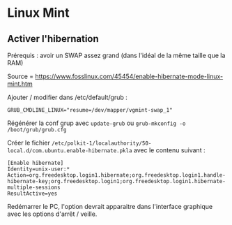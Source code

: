 # Linux Mint

## Activer l'hibernation

Prérequis : avoir un SWAP assez grand (dans l'idéal de la même taille que la RAM)

Source = https://www.fosslinux.com/45454/enable-hibernate-mode-linux-mint.htm

Ajouter / modifier dans /etc/default/grub :

```
GRUB_CMDLINE_LINUX="resume=/dev/mapper/vgmint-swap_1"
```

Régénérer la conf grup avec ```update-grub``` ou ```grub-mkconfig -o /boot/grub/grub.cfg```

Créer le fichier ```/etc/polkit-1/localauthority/50-local.d/com.ubuntu.enable-hibernate.pkla``` avec le contenu suivant :

```
[Enable hibernate]
Identity=unix-user:*
Action=org.freedesktop.login1.hibernate;org.freedesktop.login1.handle-hibernate-key;org.freedesktop.login1;org.freedesktop.login1.hibernate-multiple-sessions
ResultActive=yes
```

Redémarrer le PC, l'option devrait apparaitre dans l'interface graphique avec les options d'arrêt / veille.